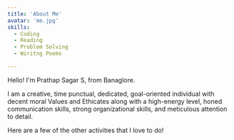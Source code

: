 ```yaml
---
title: 'About Me'
avatar: 'me.jpg'
skills:
  - Coding
  - Reading
  - Problem Solving
  - Wiritng Poems

---
```


Hello! I'm Prathap Sagar S, from Banaglore.

I am a creative, time punctual, dedicated, goal-oriented individual with decent moral Values and Ethicates along with a high-energy level, honed communication skills, strong organizational skills, and meticulous attention to detail.



Here are a few of the other activities that I love to do!
